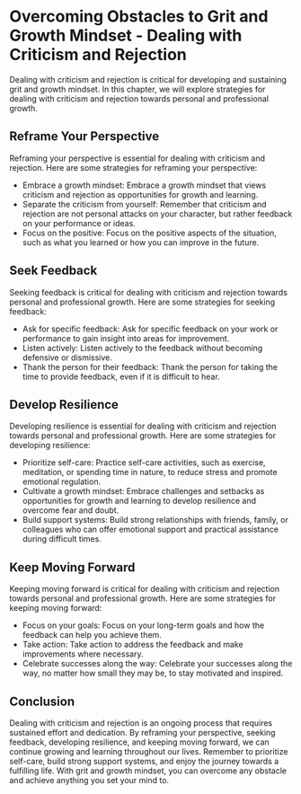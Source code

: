 Overcoming Obstacles to Grit and Growth Mindset - Dealing with Criticism and Rejection
===============================================================================================

Dealing with criticism and rejection is critical for developing and sustaining grit and growth mindset. In this chapter, we will explore strategies for dealing with criticism and rejection towards personal and professional growth.

Reframe Your Perspective
------------------------

Reframing your perspective is essential for dealing with criticism and rejection. Here are some strategies for reframing your perspective:

* Embrace a growth mindset: Embrace a growth mindset that views criticism and rejection as opportunities for growth and learning.
* Separate the criticism from yourself: Remember that criticism and rejection are not personal attacks on your character, but rather feedback on your performance or ideas.
* Focus on the positive: Focus on the positive aspects of the situation, such as what you learned or how you can improve in the future.

Seek Feedback
-------------

Seeking feedback is critical for dealing with criticism and rejection towards personal and professional growth. Here are some strategies for seeking feedback:

* Ask for specific feedback: Ask for specific feedback on your work or performance to gain insight into areas for improvement.
* Listen actively: Listen actively to the feedback without becoming defensive or dismissive.
* Thank the person for their feedback: Thank the person for taking the time to provide feedback, even if it is difficult to hear.

Develop Resilience
------------------

Developing resilience is essential for dealing with criticism and rejection towards personal and professional growth. Here are some strategies for developing resilience:

* Prioritize self-care: Practice self-care activities, such as exercise, meditation, or spending time in nature, to reduce stress and promote emotional regulation.
* Cultivate a growth mindset: Embrace challenges and setbacks as opportunities for growth and learning to develop resilience and overcome fear and doubt.
* Build support systems: Build strong relationships with friends, family, or colleagues who can offer emotional support and practical assistance during difficult times.

Keep Moving Forward
-------------------

Keeping moving forward is critical for dealing with criticism and rejection towards personal and professional growth. Here are some strategies for keeping moving forward:

* Focus on your goals: Focus on your long-term goals and how the feedback can help you achieve them.
* Take action: Take action to address the feedback and make improvements where necessary.
* Celebrate successes along the way: Celebrate your successes along the way, no matter how small they may be, to stay motivated and inspired.

Conclusion
----------

Dealing with criticism and rejection is an ongoing process that requires sustained effort and dedication. By reframing your perspective, seeking feedback, developing resilience, and keeping moving forward, we can continue growing and learning throughout our lives. Remember to prioritize self-care, build strong support systems, and enjoy the journey towards a fulfilling life. With grit and growth mindset, you can overcome any obstacle and achieve anything you set your mind to.
